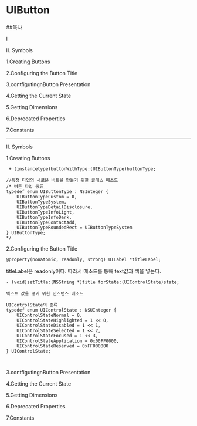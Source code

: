 UIButton
========
##목차

Ⅰ


Ⅱ. Symbols

1.Creating Buttons

2.Configuring the Button Title

3.contfigutingnButton Presentation

4.Getting the Current State

5.Getting Dimensions

6.Deprecated Properties

7.Constants



---------

Ⅱ. Symbols

1.Creating Buttons

```objc
 + (instancetype)buttonWithType:(UIButtonType)buttonType;

//특정 타입의 새로운 버트을 만들기 위한 클래스 메소드
/* 버튼 타입 종류
typedef enum UIButtonType : NSInteger {
    UIButtonTypeCustom = 0,
    UIButtonTypeSystem,
    UIButtonTypeDetailDisclosure,
    UIButtonTypeInfoLight,
    UIButtonTypeInfoDark,
    UIButtonTypeContactAdd,
    UIButtonTypeRoundedRect = UIButtonTypeSystem
} UIButtonType;
*/
```

2.Configuring the Button Title

```objc
@property(nonatomic, readonly, strong) UILabel *titleLabel;
```
titleLabel은 readonly이다. 따라서 메소드를 통해 text값과 색을 넣는다.

```objc
- (void)setTitle:(NSString *)title forState:(UIControlState)state;

텍스트 값을 넣기 위한 인스턴스 메소드

UIControlState의 종류
typedef enum UIControlState : NSUInteger {
    UIControlStateNormal = 0,
    UIControlStateHighlighted = 1 << 0,
    UIControlStateDisabled = 1 << 1,
    UIControlStateSelected = 1 << 2,
    UIControlStateFocused = 1 << 3,
    UIControlStateApplication = 0x00FF0000,
    UIControlStateReserved = 0xFF000000
} UIControlState;
```

```objc


```

3.contfigutingnButton Presentation

4.Getting the Current State

5.Getting Dimensions

6.Deprecated Properties

7.Constants
